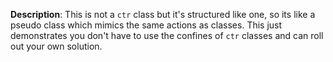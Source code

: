 __Description__: This is not a `ctr` class but it's structured like one, so its like a pseudo class which mimics the same actions as classes. This just demonstrates you don't have to use the confines of `ctr` classes and can roll out your own solution.
